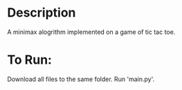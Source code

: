 # Description
A minimax alogrithm implemented on a game of tic tac toe.

# To Run:
Download all files to the same folder. Run 'main.py'.
